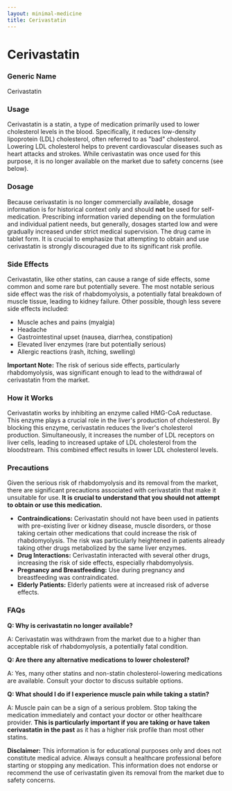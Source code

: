 ```yaml
---
layout: minimal-medicine
title: Cerivastatin
---
```


# Cerivastatin
### Generic Name
Cerivastatin

### Usage
Cerivastatin is a statin, a type of medication primarily used to lower cholesterol levels in the blood.  Specifically, it reduces low-density lipoprotein (LDL) cholesterol, often referred to as "bad" cholesterol.  Lowering LDL cholesterol helps to prevent cardiovascular diseases such as heart attacks and strokes.  While cerivastatin was once used for this purpose, it is no longer available on the market due to safety concerns (see below).

### Dosage
Because cerivastatin is no longer commercially available, dosage information is for historical context only and should **not** be used for self-medication.  Prescribing information varied depending on the formulation and individual patient needs, but generally, dosages started low and were gradually increased under strict medical supervision.  The drug came in tablet form.  It is crucial to emphasize that attempting to obtain and use cerivastatin is strongly discouraged due to its significant risk profile.

### Side Effects
Cerivastatin, like other statins, can cause a range of side effects, some common and some rare but potentially severe.  The most notable serious side effect was the risk of rhabdomyolysis, a potentially fatal breakdown of muscle tissue, leading to kidney failure.  Other possible, though less severe side effects included:

*   Muscle aches and pains (myalgia)
*   Headache
*   Gastrointestinal upset (nausea, diarrhea, constipation)
*   Elevated liver enzymes (rare but potentially serious)
*   Allergic reactions (rash, itching, swelling)


**Important Note:** The risk of serious side effects, particularly rhabdomyolysis, was significant enough to lead to the withdrawal of cerivastatin from the market.

### How it Works
Cerivastatin works by inhibiting an enzyme called HMG-CoA reductase.  This enzyme plays a crucial role in the liver's production of cholesterol. By blocking this enzyme, cerivastatin reduces the liver's cholesterol production.  Simultaneously, it increases the number of LDL receptors on liver cells, leading to increased uptake of LDL cholesterol from the bloodstream. This combined effect results in lower LDL cholesterol levels.

### Precautions
Given the serious risk of rhabdomyolysis and its removal from the market, there are significant precautions associated with cerivastatin that make it unsuitable for use.  **It is crucial to understand that you should not attempt to obtain or use this medication.**

*   **Contraindications:**  Cerivastatin should not have been used in patients with pre-existing liver or kidney disease, muscle disorders, or those taking certain other medications that could increase the risk of rhabdomyolysis.  The risk was particularly heightened in patients already taking other drugs metabolized by the same liver enzymes.
*   **Drug Interactions:** Cerivastatin interacted with several other drugs, increasing the risk of side effects, especially rhabdomyolysis.
*   **Pregnancy and Breastfeeding:** Use during pregnancy and breastfeeding was contraindicated.
*   **Elderly Patients:**  Elderly patients were at increased risk of adverse effects.

### FAQs

**Q: Why is cerivastatin no longer available?**

A: Cerivastatin was withdrawn from the market due to a higher than acceptable risk of rhabdomyolysis, a potentially fatal condition.

**Q: Are there any alternative medications to lower cholesterol?**

A: Yes, many other statins and non-statin cholesterol-lowering medications are available.  Consult your doctor to discuss suitable options.

**Q: What should I do if I experience muscle pain while taking a statin?**

A: Muscle pain can be a sign of a serious problem.  Stop taking the medication immediately and contact your doctor or other healthcare provider.  **This is particularly important if you are taking or have taken cerivastatin in the past** as it has a higher risk profile than most other statins.

**Disclaimer:** This information is for educational purposes only and does not constitute medical advice. Always consult a healthcare professional before starting or stopping any medication.  This information does not endorse or recommend the use of cerivastatin given its removal from the market due to safety concerns.
